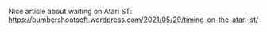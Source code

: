 
Nice article about waiting on Atari ST:
https://bumbershootsoft.wordpress.com/2021/05/29/timing-on-the-atari-st/
